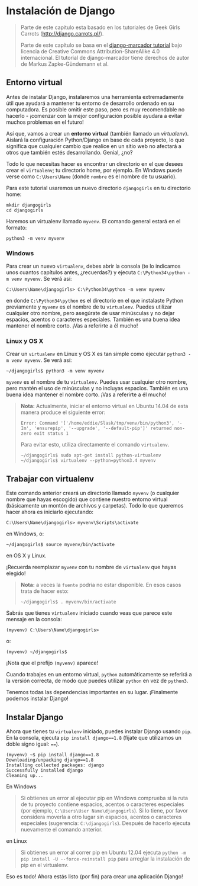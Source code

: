 # Instalación de Django

> Parte de este capitulo esta basado en los tutoriales de Geek Girls Carrots (http://django.carrots.pl/).
> 
> Parte de este capítulo se basa en el [django-marcador tutorial][1] bajo licencia de Creative Commons Attribution-ShareAlike 4.0 internacional. El tutorial de django-marcador tiene derechos de autor de Markus Zapke-Gündemann et al.

 [1]: http://django-marcador.keimlink.de/

## Entorno virtual

Antes de instalar Django, instalaremos una herramienta extremadamente útil que ayudará a mantener tu entorno de desarrollo ordenado en su computadora. Es posible omitir este paso, pero es muy recomendable no hacerlo - ¡comenzar con la mejor configuración posible ayudara a evitar muchos problemas en el futuro!

Así que, vamos a crear un **entorno virtual** (también llamado un *virtualenv*). Aislará la configuración Python/Django en base de cada proyecto, lo que significa que cualquier cambio que realice en un sitio web no afectará a otros que también estés desarrollando. Genial, ¿no?

Todo lo que necesitas hacer es encontrar un directorio en el que desees crear el `virtualenv`; tu directorio home, por ejemplo. En Windows puede verse como `C:\Users\Name` (donde `nombre` es el nombre de tu usuario).

Para este tutorial usaremos un nuevo directorio `djangogirls` en tu directorio home:

    mkdir djangogirls
    cd djangogirls
    

Haremos un virtualenv llamado `myvenv`. El comando general estará en el formato:

    python3 -m venv myvenv
    

### Windows

Para crear un nuevo `virtualenv`, debes abrir la consola (te lo indicamos unos cuantos capítulos antes, ¿recuerdas?) y ejecuta `C:\Python34\python -m venv myvenv`. Se verá así:

    C:\Users\Name\djangogirls> C:\Python34\python -m venv myvenv
    

en donde `C:\Python34\python` es el directorio en el que instalaste Python previamente y `myvenv` es el nombre de tu `virtualenv`. Puedes utilizar cualquier otro nombre, pero asegúrate de usar minúsculas y no dejar espacios, acentos o caracteres especiales. También es una buena idea mantener el nombre corto. ¡Vas a referirte a él mucho!

### Linux y OS X

Crear un `virtualenv` en Linux y OS X es tan simple como ejecutar `python3 -m venv myvenv`. Se verá así:

    ~/djangogirls$ python3 -m venv myvenv
    

`myvenv` es el nombre de tu `virtualenv`. Puedes usar cualquier otro nombre, pero mantén el uso de minúsculas y no incluyas espacios. También es una buena idea mantener el nombre corto. ¡Vas a referirte a él mucho!

> **Nota:** Actualmente, iniciar el entorno virtual en Ubuntu 14.04 de esta manera produce el siguiente error:
> 
>     Error: Command '['/home/eddie/Slask/tmp/venv/bin/python3', '-Im', 'ensurepip', '--upgrade', '--default-pip']' returned non-zero exit status 1
>     
> 
> Para evitar esto, utiliza directamente el comando `virtualenv`.
> 
>     ~/djangogirls$ sudo apt-get install python-virtualenv
>     ~/djangogirls$ virtualenv --python=python3.4 myvenv
>     

## Trabajar con virtualenv

Este comando anterior creará un directorio llamado `myvenv` (o cualquier nombre que hayas escogido) que contiene nuestro entorno virtual (básicamente un montón de archivos y carpetas). Todo lo que queremos hacer ahora es iniciarlo ejecutando:

    C:\Users\Name\djangogirls> myvenv\Scripts\activate
    

en Windows, o:

    ~/djangogirls$ source myvenv/bin/activate
    

en OS X y Linux.

¡Recuerda reemplazar `myvenv` con tu nombre de `virtualenv` que hayas elegido!

> **Nota:** a veces la `fuente` podría no estar disponible. En esos casos trata de hacer esto:
> 
>     ~/djangogirls$ . myvenv/bin/activate
>     

Sabrás que tienes `virtualenv` iniciado cuando veas que parece este mensaje en la consola:

    (myvenv) C:\Users\Name\djangogirls>
    

o:

    (myvenv) ~/djangogirls$
    

¡Nota que el prefijo `(myvenv)` aparece!

Cuando trabajes en un entorno virtual, `python` automáticamente se referirá a la versión correcta, de modo que puedes utilizar `python` en vez de `python3`.

Tenemos todas las dependencias importantes en su lugar. ¡Finalmente podemos instalar Django!

## Instalar Django

Ahora que tienes tu `virtualenv` iniciado, puedes instalar Django usando `pip`. En la consola, ejecuta `pip install django==1.8` (fíjate que utilizamos un doble signo igual: `==`).

    (myvenv) ~$ pip install django==1.8
    Downloading/unpacking django==1.8
    Installing collected packages: django
    Successfully installed django
    Cleaning up...
    

En Windows

> Si obtienes un error al ejecutar pip en Windows comprueba si la ruta de tu proyecto contiene espacios, acentos o caracteres especiales (por ejemplo, `C:\Users\User Name\djangogirls`). Si lo tiene, por favor considera moverla a otro lugar sin espacios, acentos o caracteres especiales (sugerencia: `C:\djangogirls`). Después de hacerlo ejecuta nuevamente el comando anterior.

en Linux

> Si obtienes un error al correr pip en Ubuntu 12.04 ejecuta `python -m pip install -U --force-reinstall pip` para arreglar la instalación de pip en el virtualenv.

Eso es todo! Ahora estás listo (por fin) para crear una aplicación Django!
